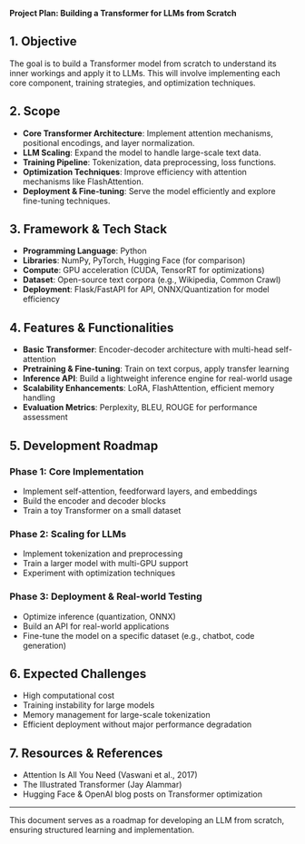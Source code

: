**Project Plan: Building a Transformer for LLMs from Scratch**

## 1. Objective
The goal is to build a Transformer model from scratch to understand its inner workings and apply it to LLMs. This will involve implementing each core component, training strategies, and optimization techniques.

## 2. Scope
- **Core Transformer Architecture**: Implement attention mechanisms, positional encodings, and layer normalization.
- **LLM Scaling**: Expand the model to handle large-scale text data.
- **Training Pipeline**: Tokenization, data preprocessing, loss functions.
- **Optimization Techniques**: Improve efficiency with attention mechanisms like FlashAttention.
- **Deployment & Fine-tuning**: Serve the model efficiently and explore fine-tuning techniques.

## 3. Framework & Tech Stack
- **Programming Language**: Python
- **Libraries**: NumPy, PyTorch, Hugging Face (for comparison)
- **Compute**: GPU acceleration (CUDA, TensorRT for optimizations)
- **Dataset**: Open-source text corpora (e.g., Wikipedia, Common Crawl)
- **Deployment**: Flask/FastAPI for API, ONNX/Quantization for model efficiency

## 4. Features & Functionalities
- **Basic Transformer**: Encoder-decoder architecture with multi-head self-attention
- **Pretraining & Fine-tuning**: Train on text corpus, apply transfer learning
- **Inference API**: Build a lightweight inference engine for real-world usage
- **Scalability Enhancements**: LoRA, FlashAttention, efficient memory handling
- **Evaluation Metrics**: Perplexity, BLEU, ROUGE for performance assessment

## 5. Development Roadmap
### Phase 1: Core Implementation
- Implement self-attention, feedforward layers, and embeddings
- Build the encoder and decoder blocks
- Train a toy Transformer on a small dataset

### Phase 2: Scaling for LLMs
- Implement tokenization and preprocessing
- Train a larger model with multi-GPU support
- Experiment with optimization techniques

### Phase 3: Deployment & Real-world Testing
- Optimize inference (quantization, ONNX)
- Build an API for real-world applications
- Fine-tune the model on a specific dataset (e.g., chatbot, code generation)

## 6. Expected Challenges
- High computational cost
- Training instability for large models
- Memory management for large-scale tokenization
- Efficient deployment without major performance degradation

## 7. Resources & References
- Attention Is All You Need (Vaswani et al., 2017)
- The Illustrated Transformer (Jay Alammar)
- Hugging Face & OpenAI blog posts on Transformer optimization

---
This document serves as a roadmap for developing an LLM from scratch, ensuring structured learning and implementation.

